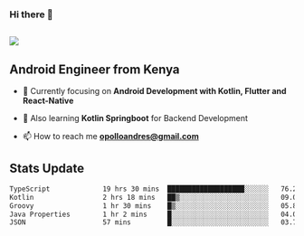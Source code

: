 ### Hi there 👋
<h2 align="left"><img src="https://readme-typing-svg.herokuapp.com?color='blue'&lines=I'm+Andrew+Opollo😊;Welcome+to+my+Github😜"> </h2>

## Android Engineer from Kenya


- 🌱 Currently focusing on **Android Development with Kotlin, Flutter and React-Native**

- 🔭 Also learning **Kotlin Springboot** for Backend Development

- 📫 How to reach me **opolloandres@gmail.com**


## Stats Update
<!--START_SECTION:waka-->

```txt
TypeScript             19 hrs 30 mins  ███████████████████░░░░░░   76.28 %
Kotlin                 2 hrs 18 mins   ██▒░░░░░░░░░░░░░░░░░░░░░░   09.00 %
Groovy                 1 hr 30 mins    █▒░░░░░░░░░░░░░░░░░░░░░░░   05.89 %
Java Properties        1 hr 2 mins     █░░░░░░░░░░░░░░░░░░░░░░░░   04.06 %
JSON                   57 mins         █░░░░░░░░░░░░░░░░░░░░░░░░   03.74 %
```

<!--END_SECTION:waka-->


